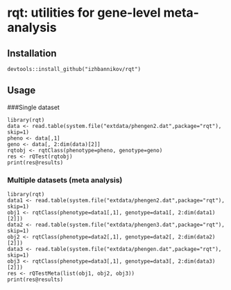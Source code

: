 # rqt: utilities for gene-level meta-analysis

## Installation

```
devtools::install_github("izhbannikov/rqt")

```

## Usage

###Single dataset

```
library(rqt)
data <- read.table(system.file("extdata/phengen2.dat",package="rqt"), skip=1)
pheno <- data[,1]
geno <- data[, 2:dim(data)[2]]
rqtobj <- rqtClass(phenotype=pheno, genotype=geno)
res <- rQTest(rqtobj)
print(res@results)
```

### Multiple datasets (meta analysis)
```
library(rqt)
data1 <- read.table(system.file("extdata/phengen2.dat",package="rqt"), skip=1)
obj1 <- rqtClass(phenotype=data1[,1], genotype=data1[, 2:dim(data1)[2]])
data2 <- read.table(system.file("extdata/phengen3.dat",package="rqt"), skip=1)
obj2 <- rqtClass(phenotype=data2[,1], genotype=data2[, 2:dim(data2)[2]])
data3 <- read.table(system.file("extdata/phengen.dat",package="rqt"), skip=1)
obj3 <- rqtClass(phenotype=data3[,1], genotype=data3[, 2:dim(data3)[2]])
res <- rQTestMeta(list(obj1, obj2, obj3))
print(res@results)
```
